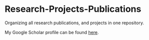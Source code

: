 # Research-Projects-Publications
Organizing all research publications, and projects in one repository. 

My Google Scholar profile can be found [here]([url](https://scholar.google.com/citations?user=cgiOQGQAAAAJ&hl=en)https://scholar.google.com/citations?user=cgiOQGQAAAAJ&hl=en).
